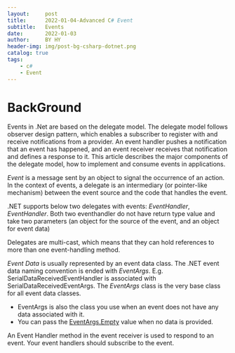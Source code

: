 ```yaml
---
layout:     post
title:      2022-01-04-Advanced C# Event
subtitle:   Events
date:       2022-01-03
author:     BY HY
header-img: img/post-bg-csharp-dotnet.png
catalog: true
tags:
    - c#
    - Event
---
```


# BackGround

Events in .Net are based on the delegate model. The delegate model follows observer design pattern, which enables a subscriber to register with and receive notifications from a provider. An event handler pushes a notification that an event has happened, and an event receiver receives that notification and defines a response to it. This article describes the major components of the delegate model, how to implement and consume events in applications.

*Event* is a message sent by an object to signal the occurrence of an action. In the context of events, a delegate is an intermediary (or pointer-like mechanism) between the event source and the code that handles the event.

.NET supports below two delegates with events:  *EventHandler*, *EventHandler<TEventArgs>*. Both two eventhandler do not have return type value and take two parameters (an object for the source of the event, and an object for event data)

Delegates are multi-cast, which means that they can hold references to more than one event-handling method.

*Event Data* is usually represented by an event data class. The .NET event data naming convention is ended with *EventArgs*. E.g. SerialDataReceivedEventHandler is associated with SerialDataReceivedEventArgs. The *EventArgs* class is the very base class for all event data classes. 

* EventArgs is also the class you use when an event does not have any data associated with it. 
* You can pass the [EventArgs.Empty](https://docs.microsoft.com/en-us/dotnet/api/system.eventargs.empty) value when no data is provided.

An Event Handler method in the event receiver is used to respond to an event. Your event handlers should subscribe to the event.



